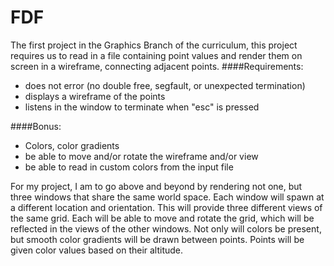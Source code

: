 # FDF
The first project in the Graphics Branch of the curriculum, this project requires us to read in a file containing point values and render them on screen in a wireframe, connecting adjacent points.
####Requirements:
- does not error (no double free, segfault, or unexpected termination)
- displays a wireframe of the points
- listens in the window to terminate when "esc" is pressed

####Bonus:
- Colors, color gradients
- be able to move and/or rotate the wireframe and/or view
- be able to read in custom colors from the input file

For my project, I am to go above and beyond by rendering not one, but three windows that share the same world space. Each window will spawn at a different location and orientation. This will provide three different views of the same grid. Each will be able to move and rotate the grid, which will be reflected in the views of the other windows. 
Not only will colors be present, but smooth color gradients will be drawn between points. Points will be given color values based on their altitude. 
